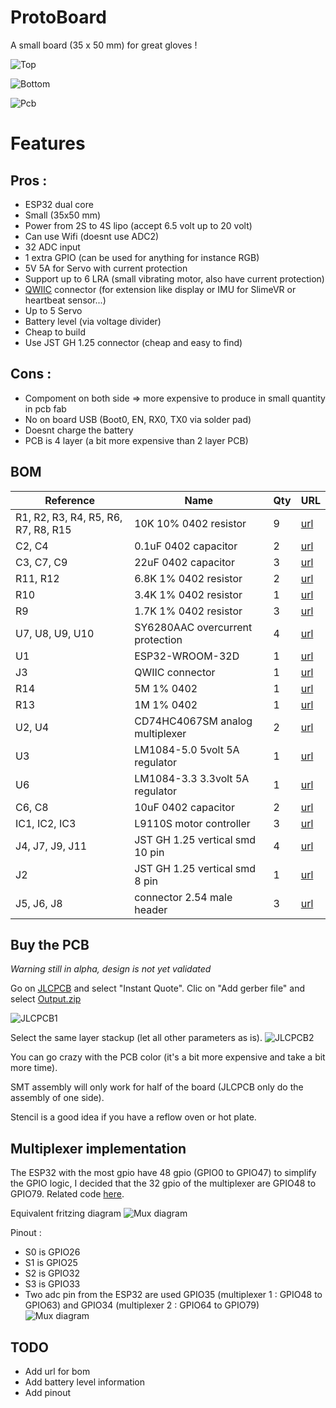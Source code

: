 # ProtoBoard

A small board (35 x 50 mm) for great gloves !

![Top](media/3dTop.png)

![Bottom](media/3dBot.png)

![Pcb](media/Pcb.png)

# Features

## Pros :
- ESP32 dual core
- Small (35x50 mm)
- Power from 2S to 4S lipo (accept 6.5 volt up to 20 volt)
- Can use Wifi (doesnt use ADC2)
- 32 ADC input
- 1 extra GPIO (can be used for anything for instance RGB)
- 5V 5A for Servo with current protection
- Support up to 6 LRA (small vibrating motor, also have current protection)
- [QWIIC](https://www.sparkfun.com/qwiic) connector (for extension like display or IMU for SlimeVR or heartbeat sensor...)
- Up to 5 Servo
- Battery level (via voltage divider)
- Cheap to build
- Use JST GH 1.25 connector (cheap and easy to find)

## Cons :
- Compoment on both side => more expensive to produce in small quantity in pcb fab
- No on board USB (Boot0, EN, RX0, TX0 via solder pad)
- Doesnt charge the battery
- PCB is 4 layer (a bit more expensive than 2 layer PCB)

## BOM

|    Reference    | Name | Qty | URL |
|-----------------|------|-----|-----|
|R1, R2, R3, R4, R5, R6, R7, R8, R15| 10K 10% 0402 resistor | 9 | [url](https://www.lcsc.com/product-detail/Chip-Resistor-Surface-Mount_UNI-ROYAL-Uniroyal-Elec-0402WGF1002TCE_C25744.html) | 
|C2, C4| 0.1uF 0402 capacitor | 2 | [url](https://www.lcsc.com/product-detail/Multilayer-Ceramic-Capacitors-MLCC-SMD-SMT_Samsung-Electro-Mechanics-CL05C100JB5NNNC_C32949.html) |
|C3, C7, C9| 22uF 0402 capacitor | 3 | [url](https://www.lcsc.com/product-detail/Multilayer-Ceramic-Capacitors-MLCC-SMD-SMT_Murata-Electronics-GRM155R60J226ME11D_C415703.html) |
|R11, R12| 6.8K 1% 0402 resistor | 2 | [url]() |
|R10| 3.4K 1% 0402 resistor | 1 | [url]() |
|R9| 1.7K 1% 0402 resistor | 3 | [url]() |
|U7, U8, U9, U10| SY6280AAC overcurrent protection | 4 | [url](https://www.lcsc.com/product-detail/Power-Distribution-Switches_Silergy-Corp-SY6280AAC_C55136.html) |
|U1| ESP32-WROOM-32D | 1 | [url](https://www.lcsc.com/product-detail/WiFi-Modules_Espressif-Systems-ESP32-WROOM-32D_C473012.html) |
|J3| QWIIC connector | 1 | [url]() |
|R14| 5M 1% 0402 | 1 | [url]() |
|R13| 1M 1% 0402 | 1 | [url]() |
|U2, U4| CD74HC4067SM analog multiplexer | 2 | [url](https://www.lcsc.com/product-detail/Analog-Switches-Multiplexers_Texas-Instruments-CD74HC4067SM96_C98457.html) |
|U3| LM1084-5.0 5volt 5A regulator | 1 | [url](https://www.lcsc.com/product-detail/Linear-Voltage-Regulators-LDO_HGSEMI-LM1084S-5-0-TR_C259973.html) |
|U6| LM1084-3.3 3.3volt 5A regulator | 1 | [url](https://www.lcsc.com/product-detail/Linear-Voltage-Regulators-LDO_HGSEMI-LM1084S-3-3-TR_C259972.html) |
|C6, C8| 10uF 0402 capacitor | 2 | [url](https://www.lcsc.com/product-detail/Multilayer-Ceramic-Capacitors-MLCC-SMD-SMT_Samsung-Electro-Mechanics-CL05A106MQ5NUNC_C15525.html) |
|IC1, IC2, IC3| L9110S motor controller | 3 | [url]() |
|J4, J7, J9, J11| JST GH 1.25 vertical smd 10 pin | 4 | [url]() |
|J2| JST GH 1.25 vertical smd 8 pin | 1 | [url]() |
|J5, J6, J8| connector 2.54 male header | 3 | [url]() |

## Buy the PCB

*Warning still in alpha, design is not yet validated*

Go on [JLCPCB](https://jlcpcb.com) and select "Instant Quote".
Clic on "Add gerber file" and select [Output.zip](Output.zip)

![JLCPCB1](media/JLCPCB1.png)

Select the same layer stackup (let all other parameters as is).
![JLCPCB2](media/JLCPCB2.png)

You can go crazy with the PCB color (it's a bit more expensive and take a bit more time).

SMT assembly will only work for half of the board (JLCPCB only do the assembly of one side).

Stencil is a good idea if you have a reflow oven or hot plate.

## Multiplexer implementation

The ESP32 with the most gpio have 48 gpio (GPIO0 to GPIO47) to simplify the GPIO logic, I decided that the 32 gpio of the multiplexer are GPIO48 to GPIO79. Related code [here](firmware/lucidgloves-firmware/AdcMux.hpp).

Equivalent fritzing diagram
![Mux diagram](media/Mux1.png)

Pinout :
- S0 is GPIO26
- S1 is GPIO25
- S2 is GPIO32
- S3 is GPIO33
- Two adc pin from the ESP32 are used GPIO35 (multiplexer 1 : GPIO48 to GPIO63) and GPIO34 (multiplexer 2 : GPIO64 to GPIO79)
![Mux diagram](media/Mux2.png)

## TODO

- Add url for bom
- Add battery level information
- Add pinout